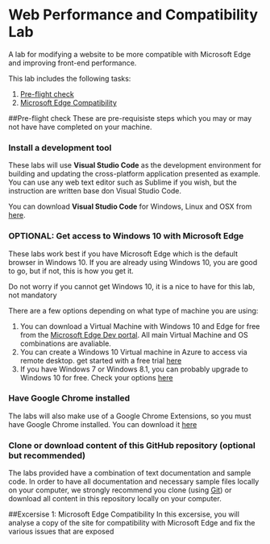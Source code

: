 # Web Performance and Compatibility Lab
A lab for modifying a website to be more compatible with Microsoft Edge and improving front-end performance.

This lab includes the following tasks:

1. [Pre-flight check](#Task1)
1. [Microsoft Edge Compatibility](#Task2)

<a name="Task1" />
##Pre-flight check
These are pre-requisiste steps which you may or may not have have completed on your machine.

### Install a development tool
These labs will use **Visual Studio Code** as the development environment for building and updating the cross-platform application presented as example. You can use any web text editor such as Sublime if you wish, but the instruction are written base don Visual Studio Code.

You can download **Visual Studio Code** for Windows, Linux and OSX from [here](https://code.visualstudio.com/).

### OPTIONAL: Get access to Windows 10 with Microsoft Edge
These labs work best if you have Microsoft Edge which is the default browser in Windows 10. If you are already using Windows 10, you are good to go, but if not, this is how you get it.

Do not worry if you cannot get Windows 10, it is a nice to have for this lab, not mandatory

There are a few options depending on what type of machine you are using:
1. You can download a Virtual Machine with Windows 10 and Edge for free from the [Microsoft Edge Dev portal](https://dev.modern.ie/tools/vms/windows/). All main Virtual Machine and OS combinations are avaliable.
2. You can create a Windows 10 Virtual machine in Azure to access via remote desktop. get started with a free trial [here](https://azure.microsoft.com/en-us/trial/free-trial-virtual-machines/)
3. If you have Windows 7 or Windows 8.1, you can probably upgrade to Windows 10 for free. Check your options [here](http://www.microsoft.com/en-gb/windows/windows-10-upgrade)

### Have Google Chrome installed
The labs will also make use of a Google Chrome Extensions, so you must have Google Chrome installed. You can download it [here](https://www.google.com/chrome/index.html)

### Clone or download content of this GitHub repository (optional but recommended)
The labs provided have a combination of text documentation and sample code. In order to have all documentation and necessary sample files locally on your computer, we strongly recommend you clone (using [Git](http://git-scm.com/)) or download all content in this repository locally on your computer.

<a name="Task2" />
##Excersise 1: Microsoft Edge Compatibility
In this excersise, you will analyse a copy of the site for compatibility with Microsoft Edge and fix the various issues that are exposed